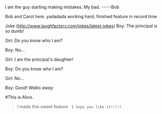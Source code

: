 I am the guy starting making mistakes. My bad. -----Bob

Bob and Carol here. yadadada working hard, finished feature in record time

Joke (http://www.laughfactory.com/jokes/latest-jokes)
Boy: The principal is so dumb!

Girl: Do you know who I am?

Boy: No...

Girl: I am the principal's daughter!

Boy: Do you know who I am?

Girl: No...

Boy: Good! *Walks away*

#This is Alice.
> I made this sweet feature
``` I hope you like it!!!!!```
